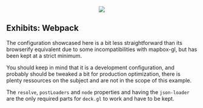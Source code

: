 <div align="center">
  <img src="https://cdn.pbrd.co/images/55RnpX6a3.png" />
</div>

## Exhibits: Webpack

The configuration showcased here is a bit less straightforward than its browserify equivalent
due to some incompatibilities with mapbox-gl, but has been kept at a strict minimum.

You should keep in mind that it is a development configuration, and probably should be tweaked
a bit for production optimization, there is plenty ressources on the subject and are not in
the scope of this example.

The `resolve`, `postLoaders` and `node` properties and having the `json-loader` are the only required parts for `deck.gl`
to work and have to be kept.
